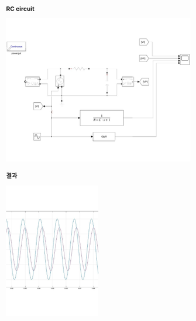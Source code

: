 ### RC circuit

![lowpassfilter_1](./image/lowpassfilter_1.jpg)

### 결과 

<img src = "./image/lowpassfilter_2.jpg" width="50%" height="50%">
